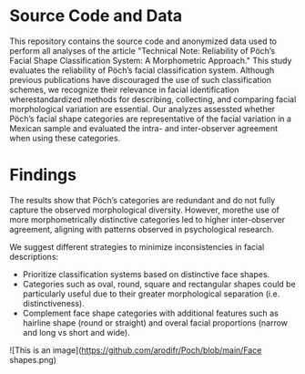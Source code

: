 # Source Code and Data
This repository contains the source code and anonymized data used to perform all analyses of the article "Technical Note: Reliability of Pöch’s Facial Shape Classification System: A Morphometric Approach."
This study evaluates the reliability of Pöch’s facial classification system. Although previous publications have discouraged the use of such classification schemes, we recognize their relevance in facial identification wherestandardized methods for describing, collecting, and comparing facial morphological variation are essential.
Our analyzes assessted whether Pöch’s facial shape categories are representative of the facial variation in a Mexican sample and evaluated the intra- and inter-observer agreement when using these categories. 

# Findings
The results show that Pöch’s categories are redundant and do not fully capture the observed morphological diversity. However, morethe use of more morphometrically distinctive categories led to higher inter-observer agreement, aligning with patterns observed in psychological research. 

We suggest different strategies to minimize inconsistencies in facial descriptions:
- Prioritize classification systems based on distinctive face shapes.
- Categories such as oval, round, square and rectangular shapes could be particularly useful due to their greater morphological separation (i.e. distinctiveness).
- Complement face shape categories with additional features such as hairline shape (round or straight) and overal facial proportions (narrow and long vs short and wide).

![This is an image](https://github.com/arodifr/Poch/blob/main/Face shapes.png)

